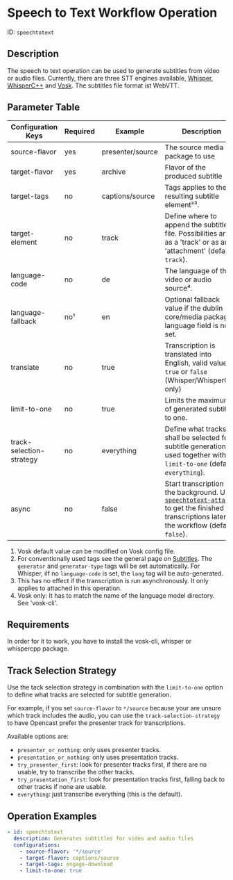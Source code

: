 Speech to Text Workflow Operation
==============================

ID: `speechtotext`

Description
-----------

The speech to text operation can be used to generate subtitles from video or audio files. Currently, there are three
STT engines available, [Whisper](../configuration/transcription.configuration/whisper.md),
[WhisperC++](../configuration/transcription.configuration/whispercpp.md) and
[Vosk](../configuration/transcription.configuration/vosk.md).
The subtitles file format ist WebVTT.


Parameter Table
---------------

| Configuration Keys       | Required | Example          | Description
|--------------------------|----------|------------------|-------------
| source-flavor            | yes      | presenter/source | The source media package to use
| target-flavor            | yes      | archive          | Flavor of the produced subtitle
| target-tags              | no       | captions/source  | Tags applies to the resulting subtitle element²³.
| target-element           | no       | track            | Define where to append the subtitles file. Possibilities are: as a 'track' or as an 'attachment' (default: `track`).
| language-code            | no       | de               | The language of the video or audio source⁴.
| language-fallback        | no¹      | en               | Optional fallback value if the dublin core/media package language field is not set.
| translate                | no       | true             | Transcription is translated into English, valid values `true` or `false` (Whisper/WhisperC++ only)
| limit-to-one             | no       | true             | Limits the maximum of generated subtitles to one.
| track-selection-strategy | no       | everything       | Define what tracks shall be selected for subtitle generation if used together with `limit-to-one` (default: `everything`).
| async                    | no       | false            | Start transcription in the background. Use [`speechtotext-attach`](speechtotext-attach-woh.md) to get the finished transcriptions later in the workflow (default: `false`).


1. Vosk default value can be modified on Vosk config file.
2. For conventionally used tags see the general page on [Subtitles](../configuration/subtitles.md). The `generator`
   and `generator-type` tags will be set automatically. For Whisper, iIf no `language-code` is set, the `lang` tag will
   be auto-generated.
3. This has no effect if the transcription is run asynchronously. It only applies to attached in this operation.
3. Vosk only: It has to match the name of the language model directory. See 'vosk-cli'.

Requirements
------------

In order for it to work, you have to install the vosk-cli, whisper or whispercpp package.

Track Selection Strategy
------------------------

Use the tack selection strategy in combination with the `limit-to-one` option to define  what tracks are selected for
subtitle generation.

For example, if you set `source-flavor` to `*/source` because your are unsure which track includes the audio, you can
use the `track-selection-strategy` to have Opencast prefer the presenter track for transcriptions.

Available options are:

 - `presenter_or_nothing`: only uses presenter tracks.
 - `presentation_or_nothing`: only uses presentation tracks.
 - `try_presenter_first`: look for presenter tracks first, if there are no usable, try to transcribe the other tracks.
 - `try_presentation_first`: look for presentation tracks first, falling back to other tracks if none are usable.
 - `everything`: just transcribe everything (this is the default).


Operation Examples
------------------

```yaml
- id: speechtotext
  description: Generates subtitles for video and audio files
  configurations:
    - source-flavor: '*/source'
    - target-flavor: captions/source
    - target-tags: engage-download
    - limit-to-one: true
```
